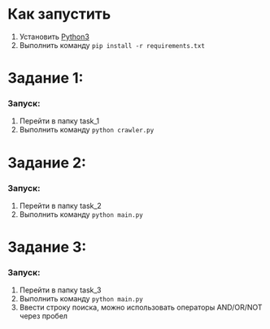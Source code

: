 # Как запустить

1. Установить [Python3](https://python-scripts.com/install-python)
2. Выполнить команду `pip install -r requirements.txt`

# Задание 1:
### Запуск:
1. Перейти в папку task_1
2. Выполнить команду `python crawler.py`

# Задание 2:
### Запуск:
1. Перейти в папку task_2
2. Выполнить команду `python main.py`


# Задание 3:
### Запуск:
1. Перейти в папку task_3
2. Выполнить команду `python main.py`
3. Ввести строку поиска, можно использовать операторы AND/OR/NOT через пробел